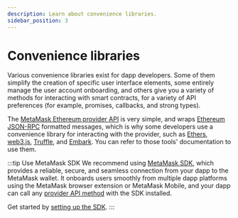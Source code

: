 ```yaml
---
description: Learn about convenience libraries.
sidebar_position: 3
---
```


# Convenience libraries

Various convenience libraries exist for dapp developers.
Some of them simplify the creation of specific user interface elements, some entirely manage the
user account onboarding, and others give you a variety of methods for interacting with smart
contracts, for a variety of API preferences (for example, promises, callbacks, and strong types).

The [MetaMask Ethereum provider API](provider-api.md) is very simple, and wraps
[Ethereum JSON-RPC](../reference/rpc-api.md) formatted messages, which is why
some developers use a convenience library for interacting with the provider, such as
[Ethers](https://www.npmjs.com/package/ethers), [web3.js](https://www.npmjs.com/package/web3),
[Truffle](https://www.trufflesuite.com/), and [Embark](https://framework.embarklabs.io/).
You can refer to those tools' documentation to use them.

:::tip Use MetaMask SDK
We recommend using [MetaMask SDK](sdk.md), which provides a reliable, secure, and seamless
connection from your dapp to the MetaMask wallet.
It onboards users smoothly from multiple dapp platforms using the MetaMask browser extension or
MetaMask Mobile, and your dapp can call any [provider API method](../reference/provider-api.md)
with the SDK installed.

Get started by [setting up the SDK](sdk.md).
:::
